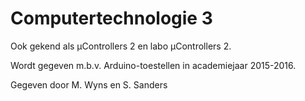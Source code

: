 # Computertechnologie 3

Ook gekend als µControllers 2 en labo µControllers 2.

Wordt gegeven m.b.v. Arduino-toestellen in academiejaar 2015-2016.

Gegeven door M. Wyns en S. Sanders
